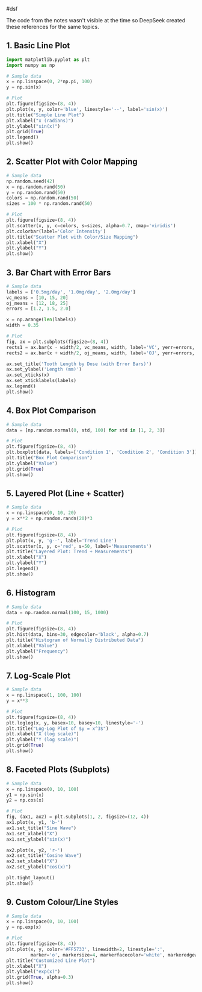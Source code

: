 #dsf 

The code from the notes wasn't visible at the time so DeepSeek created these references for the same topics.
## 1. **Basic Line Plot**

```python
import matplotlib.pyplot as plt
import numpy as np

# Sample data
x = np.linspace(0, 2*np.pi, 100)
y = np.sin(x)

# Plot
plt.figure(figsize=(8, 4))
plt.plot(x, y, color='blue', linestyle='--', label='sin(x)')
plt.title("Simple Line Plot")
plt.xlabel("x (radians)")
plt.ylabel("sin(x)")
plt.grid(True)
plt.legend()
plt.show()
```

## 2. **Scatter Plot with Color Mapping**

```python
# Sample data
np.random.seed(42)
x = np.random.rand(50)
y = np.random.rand(50)
colors = np.random.rand(50)
sizes = 100 * np.random.rand(50)

# Plot
plt.figure(figsize=(8, 4))
plt.scatter(x, y, c=colors, s=sizes, alpha=0.7, cmap='viridis')
plt.colorbar(label='Color Intensity')
plt.title("Scatter Plot with Color/Size Mapping")
plt.xlabel("X")
plt.ylabel("Y")
plt.show()
```

## 3. **Bar Chart with Error Bars**

```python
# Sample data
labels = ['0.5mg/day', '1.0mg/day', '2.0mg/day']
vc_means = [10, 15, 20]
oj_means = [12, 18, 25]
errors = [1.2, 1.5, 2.0]

x = np.arange(len(labels))
width = 0.35

# Plot
fig, ax = plt.subplots(figsize=(8, 4))
rects1 = ax.bar(x - width/2, vc_means, width, label='VC', yerr=errors, capsize=5)
rects2 = ax.bar(x + width/2, oj_means, width, label='OJ', yerr=errors, capsize=5)

ax.set_title('Tooth Length by Dose (with Error Bars)')
ax.set_ylabel('Length (mm)')
ax.set_xticks(x)
ax.set_xticklabels(labels)
ax.legend()
plt.show()
```

## 4. **Box Plot Comparison**

```python
# Sample data
data = [np.random.normal(0, std, 100) for std in [1, 2, 3]]

# Plot
plt.figure(figsize=(8, 4))
plt.boxplot(data, labels=['Condition 1', 'Condition 2', 'Condition 3'])
plt.title("Box Plot Comparison")
plt.ylabel("Value")
plt.grid(True)
plt.show()
```

## 5. **Layered Plot (Line + Scatter)**

```python
# Sample data
x = np.linspace(0, 10, 20)
y = x**2 + np.random.randn(20)*3

# Plot
plt.figure(figsize=(8, 4))
plt.plot(x, y, 'g--', label='Trend Line')
plt.scatter(x, y, c='red', s=50, label='Measurements')
plt.title("Layered Plot: Trend + Measurements")
plt.xlabel("X")
plt.ylabel("Y")
plt.legend()
plt.show()
```

## 6. **Histogram**

```python
# Sample data
data = np.random.normal(100, 15, 1000)

# Plot
plt.figure(figsize=(8, 4))
plt.hist(data, bins=30, edgecolor='black', alpha=0.7)
plt.title("Histogram of Normally Distributed Data")
plt.xlabel("Value")
plt.ylabel("Frequency")
plt.show()
```

## 7. **Log-Scale Plot**

```python
# Sample data
x = np.linspace(1, 100, 100)
y = x**3

# Plot
plt.figure(figsize=(8, 4))
plt.loglog(x, y, basex=10, basey=10, linestyle='-')
plt.title("Log-Log Plot of $y = x^3$")
plt.xlabel("X (log scale)")
plt.ylabel("Y (log scale)")
plt.grid(True)
plt.show()
```

## 8. **Faceted Plots (Subplots)**

```python
# Sample data
x = np.linspace(0, 10, 100)
y1 = np.sin(x)
y2 = np.cos(x)

# Plot
fig, (ax1, ax2) = plt.subplots(1, 2, figsize=(12, 4))
ax1.plot(x, y1, 'b-')
ax1.set_title("Sine Wave")
ax1.set_xlabel("X")
ax1.set_ylabel("sin(x)")

ax2.plot(x, y2, 'r-')
ax2.set_title("Cosine Wave")
ax2.set_xlabel("X")
ax2.set_ylabel("cos(x)")

plt.tight_layout()
plt.show()
```

## 9. **Custom Colour/Line Styles**

```python
# Sample data
x = np.linspace(0, 10, 100)
y = np.exp(x)

# Plot
plt.figure(figsize=(8, 4))
plt.plot(x, y, color='#FF5733', linewidth=2, linestyle=':', 
         marker='o', markersize=4, markerfacecolor='white', markeredgewidth=2)
plt.title("Customized Line Plot")
plt.xlabel("X")
plt.ylabel("exp(x)")
plt.grid(True, alpha=0.3)
plt.show()
```
